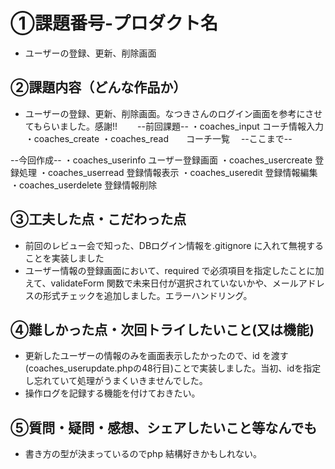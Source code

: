 # ①課題番号-プロダクト名
- ユーザーの登録、更新、削除画面

## ②課題内容（どんな作品か）
- ユーザーの登録、更新、削除画面。なつきさんのログイン画面を参考にさせてもらいました。感謝!!　　
 --前回課題--
・coaches_input   コーチ情報入力
・coaches_create
・coaches_read　　コーチ一覧　
--ここまで--

--今回作成--
・coaches_userinfo ユーザー登録画面
・coaches_usercreate 登録処理
・coaches_userread 登録情報表示
・coaches_useredit 登録情報編集
・coaches_userdelete 登録情報削除

## ③工夫した点・こだわった点
- 前回のレビュー会で知った、DBログイン情報を.gitignore に入れて無視することを実装しました
- ユーザー情報の登録画面において、required で必須項目を指定したことに加えて、validateForm 関数で未来日付が選択されていないかや、メールアドレスの形式チェックを追加しました。エラーハンドリング。

## ④難しかった点・次回トライしたいこと(又は機能)
- 更新したユーザーの情報のみを画面表示したかったので、id を渡す(coaches_userupdate.phpの48行目)ことで実装しました。当初、idを指定し忘れていて処理がうまくいきませんでした。
- 操作ログを記録する機能を付けておきたい。

## ⑤質問・疑問・感想、シェアしたいこと等なんでも
- 書き方の型が決まっているのでphp 結構好きかもしれない。


